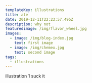```yaml
---
templateKey: illustrations
title: ate
date: 2019-12-11T22:23:57.495Z
description: why not
featuredimage: /img/flavor_wheel.jpg
images:
  - image: /img/blog-index.jpg
    text: first image
  - image: /img/chemex.jpg
    text: second image
tags:
  - illustrations
---
```

illustration 1 suck it